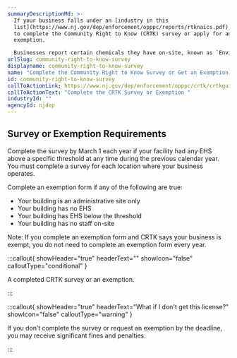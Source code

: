 ```yaml
---
summaryDescriptionMd: >-
  If your business falls under an [industry in this
  list](https://www.nj.gov/dep/enforcement/opppc/reports/rtknaics.pdf), you need
  to complete the Community Right to Know (CRTK) survey or apply for an
  exemption. 

  Businesses report certain chemicals they have on-site, known as `Environmental Hazardous Substances (EHS)|environmental hazardous substances`, to the CRTK program. CRTK uses this information to help New Jersey businesses and communities stay safe.
urlSlug: community-right-to-know-survey
displayname: community-right-to-know-survey
name: "Complete the Community Right to Know Survey or Get an Exemption  "
id: community-right-to-know-survey
callToActionLink: https://www.nj.gov/dep/enforcement/opppc/crtk/crtkguidance.pdf?form
callToActionText: "Complete the CRTK Survey or Exemption "
industryId: ""
agencyId: njdep
---
```

## Survey or Exemption Requirements

Complete the survey by March 1 each year if your facility had any EHS above a specific threshold at any time during the previous calendar year. You must complete a survey for each location where your business operates.

Complete an exemption form if any of the following are true:

* Your building is an administrative site only
* Your building has no EHS
* Your building has EHS below the threshold
* Your building has no staff on-site

Note: If you complete an exemption form and CRTK says your business is exempt, you do not need to complete an exemption form every year.

:::callout{ showHeader="true" headerText="" showIcon="false" calloutType="conditional" }

A completed CRTK survey or an exemption.

:::

:::callout{ showHeader="true" headerText="What if I don't get this license?" showIcon="false" calloutType="warning" }

If you don’t complete the survey or request an exemption by the deadline, you may receive significant fines and penalties.

:::
